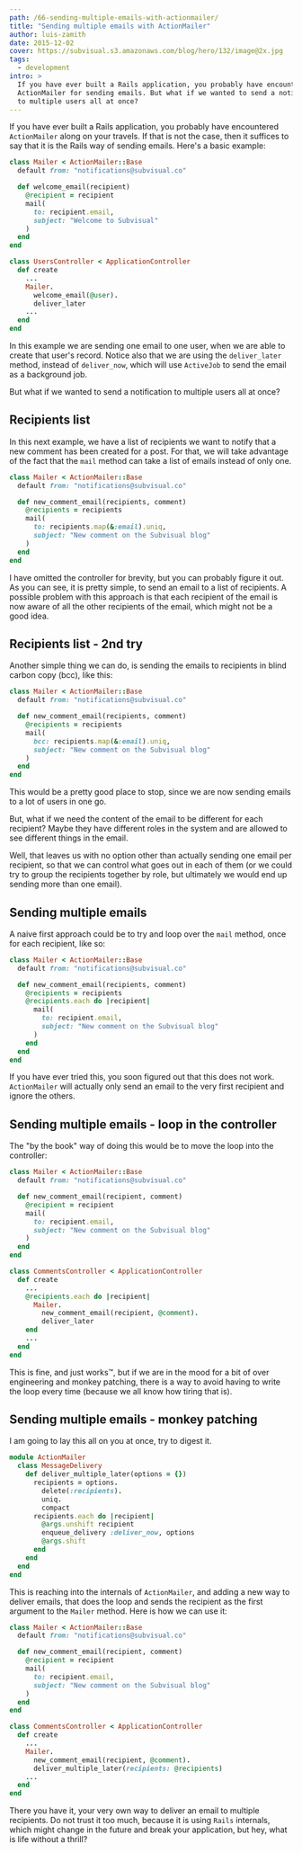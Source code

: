 ```yaml
---
path: /66-sending-multiple-emails-with-actionmailer/
title: "Sending multiple emails with ActionMailer"
author: luis-zamith
date: 2015-12-02
cover: https://subvisual.s3.amazonaws.com/blog/hero/132/image@2x.jpg
tags:
  - development
intro: >
  If you have ever built a Rails application, you probably have encountered
  ActionMailer for sending emails. But what if we wanted to send a notification
  to multiple users all at once?
---
```


If you have ever built a Rails application, you probably have encountered
`ActionMailer` along on your travels. If that is not the case, then it suffices to say that it is the Rails way of sending emails. Here's a basic example:

```ruby
class Mailer < ActionMailer::Base
  default from: "notifications@subvisual.co"

  def welcome_email(recipient)
    @recipient = recipient
    mail(
      to: recipient.email,
      subject: "Welcome to Subvisual"
    )
  end
end

class UsersController < ApplicationController
  def create
    ...
    Mailer.
      welcome_email(@user).
      deliver_later
    ...
  end
end
```

In this example we are sending one email to one user, when we are able to create that user's record. Notice also that we are using the `deliver_later` method, instead of `deliver_now`, which will use `ActiveJob` to send the email as a background job.

But what if we wanted to send a notification to multiple users all at once?

## Recipients list

In this next example, we have a list of recipients we want to notify that a new
comment has been created for a post. For that, we will take advantage of the
fact that the `mail` method can take a list of emails instead of only one.

```ruby
class Mailer < ActionMailer::Base
  default from: "notifications@subvisual.co"

  def new_comment_email(recipients, comment)
    @recipients = recipients
    mail(
      to: recipients.map(&:email).uniq, 
      subject: "New comment on the Subvisual blog"
    )
  end
end
```

I have omitted the controller for brevity, but you can probably figure it out.
As you can see, it is pretty simple, to send an email to a list of recipients.
A possible problem with this approach is that each recipient of the email is now aware of all the other recipients of the email, which might not be a good idea.

## Recipients list - 2nd try

Another simple thing we can do, is sending the emails to recipients in blind
carbon copy (bcc), like this:

```ruby
class Mailer < ActionMailer::Base
  default from: "notifications@subvisual.co"

  def new_comment_email(recipients, comment)
    @recipients = recipients
    mail(
      bcc: recipients.map(&:email).uniq, 
      subject: "New comment on the Subvisual blog"
    )
  end
end
```

This would be a pretty good place to stop, since we are now sending emails to a lot of users in one go. 

But, what if we need the content of the email to be different for each recipient? Maybe they have different roles in the system and are
allowed to see different things in the email.

Well, that leaves us with no option other than actually sending one email per
recipient, so that we can control what goes out in each of them (or we could try to group the recipients together by role, but ultimately we would end up sending more than one email).

## Sending multiple emails

A naive first approach could be to try and loop over the `mail` method, once for each recipient, like so:

```ruby
class Mailer < ActionMailer::Base
  default from: "notifications@subvisual.co"

  def new_comment_email(recipients, comment)
    @recipients = recipients
    @recipients.each do |recipient|
      mail(
        to: recipient.email, 
        subject: "New comment on the Subvisual blog"
      )
    end
  end
end
```

If you have ever tried this, you soon figured out that this does not work.
`ActionMailer` will actually only send an email to the very first recipient and
ignore the others.

## Sending multiple emails - loop in the controller

The "by the book" way of doing this would be to move the loop into the
controller:


```ruby
class Mailer < ActionMailer::Base
  default from: "notifications@subvisual.co"

  def new_comment_email(recipient, comment)
    @recipient = recipient
    mail(
      to: recipient.email, 
      subject: "New comment on the Subvisual blog"
    )
  end
end

class CommentsController < ApplicationController
  def create
    ...
    @recipients.each do |recipient|
      Mailer.
        new_comment_email(recipient, @comment).
        deliver_later
    end
    ...
  end
end
```

This is fine, and just works™, but if we are in the mood for a bit of over
engineering and monkey patching, there is a way to avoid having to write the
loop every time (because we all know how tiring that is).

## Sending multiple emails - monkey patching

I am going to lay this all on you at once, try to digest it.

```ruby
module ActionMailer
  class MessageDelivery
    def deliver_multiple_later(options = {})
      recipients = options.
        delete(:recipients).
        uniq.
        compact
      recipients.each do |recipient|
        @args.unshift recipient
        enqueue_delivery :deliver_now, options
        @args.shift
      end
    end
  end
end
```

This is reaching into the internals of `ActionMailer`, and adding a new way to
deliver emails, that does the loop and sends the recipient as the first argument to the `Mailer` method. Here is how we can use it:

```ruby
class Mailer < ActionMailer::Base
  default from: "notifications@subvisual.co"

  def new_comment_email(recipient, comment)
    @recipient = recipient
    mail(
      to: recipient.email, 
      subject: "New comment on the Subvisual blog"
    )
  end
end

class CommentsController < ApplicationController
  def create
    ...
    Mailer.
      new_comment_email(recipient, @comment).
      deliver_multiple_later(recipients: @recipients)
    ...
  end
end
```

There you have it, your very own way to deliver an email to multiple
recipients. Do not trust it too much, because it is using `Rails` internals,
which might change in the future and break your application, but hey, what is
life without a thrill?

